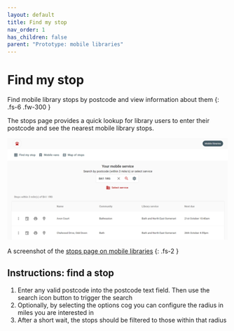 ```yaml
---
layout: default
title: Find my stop
nav_order: 1
has_children: false
parent: "Prototype: mobile libraries"
---
```


# Find my stop 

Find mobile library stops by postcode and view information about them
{: .fs-6 .fw-300 }

The stops page provides a quick lookup for library users to enter their postcode and see the nearest mobile library stops.

![A screenshot of the Stops page on the mobile libraries site showing an example of searching for a postcode in Bath](https://raw.githubusercontent.com/LibrariesHacked/librarylab/master/assets/images/prototype-mobilelibraries-find.PNG)

A screenshot of the [stops page on mobile libraries](https://www.mobilelibraries.org)
{: .fs-2 }

## Instructions: find a stop

1. Enter any valid postcode into the postcode text field. Then use the search icon button to trigger the search
2. Optionally, by selecting the options cog you can configure the radius in miles you are interested in
2. After a short wait, the stops should be filtered to those within that radius
